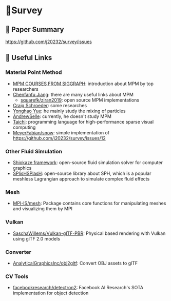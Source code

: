 # 🍓Survey 
## 🦑 Paper Summary
https://github.com/j20232/survey/issues

## 📖 Useful Links


### Material Point Method
- [MPM COURSES FROM SIGGRAPH](https://www.seas.upenn.edu/~cffjiang/mpmcourse.html): introduction about MPM by top researchers
- [Chenfanfu Jiang](https://www.seas.upenn.edu/~cffjiang/): there are many useful links about MPM
   - [squarefk/ziran2019](https://github.com/squarefk/ziran2019): open source MPM implementations
- [Craig Schroeder](https://www.cs.ucr.edu/~craigs/research.html): some researches
- [Yonghao Yue](http://mns.k.u-tokyo.ac.jp/~yonghao/): he mainly study the mixing of particles
- [AndrewSelle](http://www.andyselle.com/): currently, he doesn't study MPM
- [Taichi](https://github.com/yuanming-hu/taichi): programming language for high-performance sparse visual computing
- [MeyerFabian/snow](https://github.com/MeyerFabian/snow): simple implementation of https://github.com/j20232/survey/issues/12

### Other Fluid Simulation
- [Shiokaze framework](https://github.com/ryichando/shiokaze): open-source fluid simulation solver for computer graphics
- [SPlisHSPlasH](https://github.com/InteractiveComputerGraphics/SPlisHSPlasH): open-source library about SPH, which is a popular meshless Lagrangian approach to simulate complex fluid effects

### Mesh
- [MPI-IS/mesh](https://github.com/MPI-IS/mesh): Package contains core functions for manipulating meshes and visualizing them by MPI

### Vulkan
- [SaschaWillems/Vulkan-glTF-PBR](https://github.com/SaschaWillems/Vulkan-glTF-PBR): Physical based rendering with Vulkan using glTF 2.0 models

### Converter
- [AnalyticalGraphicsInc/obj2gltf](https://github.com/AnalyticalGraphicsInc/obj2gltf): Convert OBJ assets to glTF

### CV Tools
- [facebookresearch/detectron2](https://github.com/facebookresearch/detectron2): Facebook AI Research's SOTA implementation for object detection
